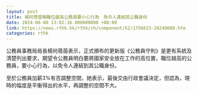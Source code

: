 ```yaml
---
layout: post
title: 楊何蓓茵稱職位越高公務員要小心行為　免令人連結其公職身份
date: 2024-06-08 13:02:16.000000000 +08:00
link: https://news.rthk.hk/rthk/ch/component/k2/1756623-20240608.htm
categories: rthk
---
```


公務員事務局局長楊何蓓茵表示，正式頒布的更新版《公務員守則》是更有系統及清楚列出要求，期望令公務員明白要將國家安全放在工作的高位置，職位越高的公務員，要小心行為，以免令人連結到其公職身份。

至於公務員加薪3%有否調整空間，她表示，最後交由行政會議決定，但認為，現時的幅度是平衡得出的水平，再調整的空間不大。
